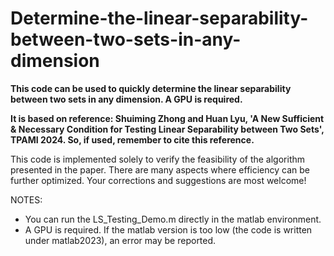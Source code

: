 # Determine-the-linear-separability-between-two-sets-in-any-dimension

**This code can be used to quickly determine the linear separability between two sets in any dimension. A GPU is required.**

**It is based on reference: Shuiming Zhong and Huan Lyu, 'A New Sufficient & Necessary Condition for Testing Linear Separability between Two Sets', TPAMI 2024.
So, if used, remember to cite this reference.**

This code is implemented solely to verify the feasibility of the algorithm presented in the paper. 
There are many aspects where efficiency can be further optimized. Your corrections and suggestions are most welcome!

NOTES:
  - You can run the LS_Testing_Demo.m directly in the matlab environment. 
  - A GPU is required. If the matlab version is too low (the code is written under matlab2023), an error may be reported.






